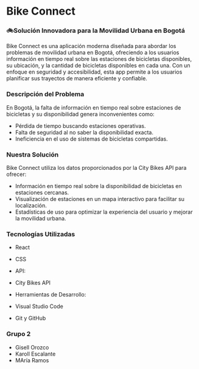 # Bike Connect

### 🚲Solución Innovadora para la Movilidad Urbana en Bogotá

Bike Connect es una aplicación moderna diseñada para abordar los problemas de movilidad urbana en Bogotá, ofreciendo a los usuarios información en tiempo real sobre las estaciones de bicicletas disponibles, su ubicación, y la cantidad de bicicletas disponibles en cada una. Con un enfoque en seguridad y accesibilidad, esta app permite a los usuarios planificar sus trayectos de manera eficiente y confiable.


### Descripción del Problema

En Bogotá, la falta de información en tiempo real sobre estaciones de bicicletas y su disponibilidad genera inconvenientes como:
* Pérdida de tiempo buscando estaciones operativas.
* Falta de seguridad al no saber la disponibilidad exacta.
* Ineficiencia en el uso de sistemas de bicicletas compartidas.

### Nuestra Solución
Bike Connect utiliza los datos proporcionados por la City Bikes API para ofrecer:
* Información en tiempo real sobre la disponibilidad de bicicletas en estaciones cercanas.
* Visualización de estaciones en un mapa interactivo para facilitar su localización.
* Estadísticas de uso para optimizar la experiencia del usuario y mejorar la movilidad urbana.

### Tecnologías Utilizadas
* React
* CSS

* API: 
* City Bikes API

* Herramientas de Desarrollo: 
* Visual Studio Code
* Git y GitHub

### Grupo 2

- Gisell Orozco
- Karoll Escalante
- MAría Ramos

